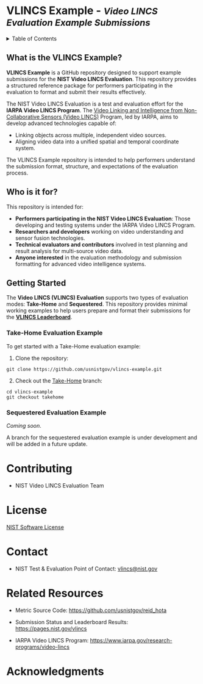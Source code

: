 <!-- README.md under main branch -->

# VLINCS Example - <small>_Video LINCS Evaluation Example Submissions_</small> 

<!-- TABLE OF CONTENTS -->
<details>
  <summary>Table of Contents</summary>
  <ol>
      <ul>
        <li><a href="#what-is-the-vlincs-example">What is the VLINCS Example?</a>
      </li>
        <li><a href="#who-is-it-for">Who is it for?</a>
      </li>
        <li><a href="#getting-started">Getting Started</a>
      <ul>
        <li><a href="#take-home-evaluation-example">Take-Home Evaluation Example</a>
      </li>
        <li><a href="#sequestered-evaluation-example">Sequestered Evaluation Example</a>
      </li>
      </ul>
        <li><a href="#contributing">Contributing</a>
      </li>
        <li><a href="#license">License</a>
      </li>
        <li><a href="#contact">Contact</a>
      </li>
        <li><a href="#related-nist-resources">Related NIST Resources</a>
      </li>
        <li><a href="#acknowledgments">Acknowledgments</a>
      </li>
    </ul>
    </li>
  </ol>
</details>



## What is the VLINCS Example?

**VLINCS Example** is a GitHub repository designed to support example submissions for the **NIST Video LINCS Evaluation**. This repository provides a structured reference package for performers participating in the evaluation to format and submit their results effectively.


The NIST Video LINCS Evaluation is a test and evaluation effort for the **IARPA Video LINCS Program**. The [Video Linking and Intelligence from Non-Collaborative Sensors (Video LINCS)](https://www.iarpa.gov/research-programs/video-lincs) Program, led by IARPA, aims to develop advanced technologies capable of:

- Linking objects across multiple, independent video sources.
- Aligning video data into a unified spatial and temporal coordinate system.

The VLINCS Example repository is intended to help performers understand the submission format, structure, and expectations of the evaluation process.

## Who is it for?

This repository is intended for:


- **Performers participating in the NIST Video LINCS Evaluation**: Those developing and testing systems under the IARPA Video LINCS Program.
- **Researchers and developers** working on video understanding and sensor fusion technologies.
- **Technical evaluators and contributors** involved in test planning and result analysis for multi-source video data.
- **Anyone interested** in the evaluation methodology and submission formatting for advanced video intelligence systems.


## Getting Started
The **Video LINCS (VLINCS) Evaluation** supports two types of evaluation modes: **Take-Home** and **Sequestered**. This repository provides minimal working examples to help users prepare and format their submissions for the **[VLINCS Leaderboard](https://pages.nist.gov/vlincs/)**.

### Take-Home Evaluation Example
To get started with a Take-Home evaluation example:

1. Clone the repository:

```
git clone https://github.com/usnistgov/vlincs-example.git
```
2. Check out the [Take-Home](https://github.com/usnistgov/vlincs-example/tree/takehome) branch:

```
cd vlincs-example
git checkout takehome
```
### Sequestered Evaluation Example 

_Coming soon_. 

A branch for the sequestered evaluation example is under development and will be added in a future update.

# Contributing
- NIST Video LINCS Evaluation Team

# License
[NIST Software License](LICENSE.md)

# Contact
- NIST Test & Evaluation Point of Contact: vlincs@nist.gov 

# Related Resources 

- Metric Source Code: https://github.com/usnistgov/reid_hota 

- Submission Status and Leaderboard Results: https://pages.nist.gov/vlincs

- IARPA Video LINCS Program: https://www.iarpa.gov/research-programs/video-lincs 
  
# Acknowledgments

